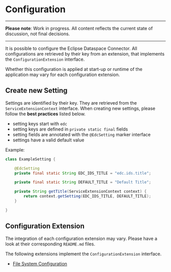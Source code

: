 # Configuration

---

**Please note**: Work in progress. All content reflects the current state of discussion, not final decisions.

---

It is possible to configure the Eclipse Dataspace Connector. All configurations are retrieved by 
their key from an extension, that implements the `ConfigurationExtension` interface.

Whether this configuration is applied at start-up or runtime of the application may vary for each
configuration extension.

## Create new Setting

Settings are identified by their key. They are retrieved from the `ServiceExtensionContext` 
interface. When creating new settings, please follow the **best practices** listed below.

- setting keys start with `edc`
- setting keys are defined in `private static final` fields
- setting fields are annotated with the `@EdcSetting` marker interface
- settings have a valid default value

Example:

```java
class ExampleSetting {

    @EdcSetting
    private final static String EDC_IDS_TITLE = "edc.ids.title";

    private final static String DEFAULT_TITLE = "Default Title";

    private String getTitle(ServiceExtensionContext context) {
        return context.getSetting(EDC_IDS_TITLE, DEFAULT_TITLE);
    }

}
```

## Configuration Extension

The integration of each configuration extension may vary. Please have a look at their corresponding
`README.md` files.

The following extensions implement the `ConfigurationExtension` interface.

- [File System Configuration](../../extensions/filesystem/configuration-fs/README.md)
